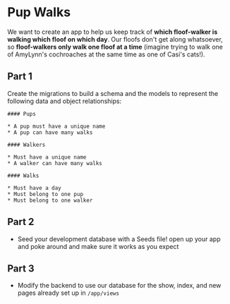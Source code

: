 # Pup Walks

We want to create an app to help us keep track of **which floof-walker is walking which floof on which day**. Our floofs don't get along whatsoever, so **floof-walkers only walk one floof at a time** (imagine trying to walk one of AmyLynn's cochroaches at the same time as one of Casi's cats!).

## Part 1
Create the migrations to build a schema and the models to represent the following data and object relationships:

```
#### Pups

* A pup must have a unique name
* A pup can have many walks

#### Walkers

* Must have a unique name
* A walker can have many walks

#### Walks

* Must have a day
* Must belong to one pup
* Must belong to one walker
```

## Part 2
* Seed your development database with a Seeds file!  open up your app and poke around and make sure it works as you expect

## Part 3
  * Modify the backend to use our database for the show, index, and new pages already set up in `/app/views`
